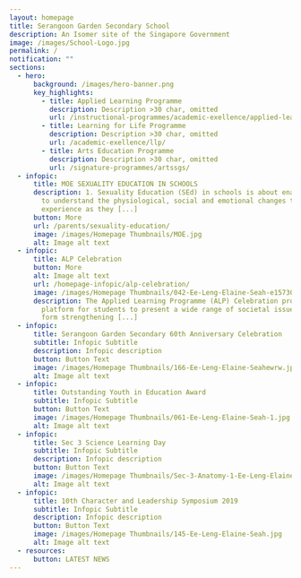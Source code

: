 ```yaml
---
layout: homepage
title: Serangoon Garden Secondary School
description: An Isomer site of the Singapore Government
image: /images/School-Logo.jpg
permalink: /
notification: ""
sections:
  - hero:
      background: /images/hero-banner.png
      key_highlights:
        - title: Applied Learning Programme
          description: Description >30 char, omitted
          url: /instructional-programmes/academic-exellence/applied-learning-programme/
        - title: Learning for Life Programme
          description: Description >30 char, omitted
          url: /academic-exellence/llp/
        - title: Arts Education Programme
          description: Description >30 char, omitted
          url: /signature-programmes/artssgs/
  - infopic:
      title: MOE SEXUALITY EDUCATION IN SCHOOLS
      description: 1. Sexuality Education (SEd) in schools is about enabling students
        to understand the physiological, social and emotional changes they
        experience as they [...]
      button: More
      url: /parents/sexuality-education/
      image: /images/Homepage Thumbnails/MOE.jpg
      alt: Image alt text
  - infopic:
      title: ALP Celebration
      button: More
      alt: Image alt text
      url: /homepage-infopic/alp-celebration/
      image: /images/Homepage Thumbnails/042-Ee-Leng-Elaine-Seah-e1573003797292.jpg
      description: The Applied Learning Programme (ALP) Celebration provided a
        platform for students to present a wide range of societal issues ranging
        form strengthening [...]
  - infopic:
      title: Serangoon Garden Secondary 60th Anniversary Celebration
      subtitle: Infopic Subtitle
      description: Infopic description
      button: Button Text
      image: /images/Homepage Thumbnails/166-Ee-Leng-Elaine-Seahewrw.jpg
      alt: Image alt text
  - infopic:
      title: Outstanding Youth in Education Award
      subtitle: Infopic Subtitle
      button: Button Text
      image: /images/Homepage Thumbnails/061-Ee-Leng-Elaine-Seah-1.jpg
      alt: Image alt text
  - infopic:
      title: Sec 3 Science Learning Day
      subtitle: Infopic Subtitle
      description: Infopic description
      button: Button Text
      image: /images/Homepage Thumbnails/Sec-3-Anatomy-1-Ee-Leng-Elaine-Seah.jpeg
      alt: Image alt text
  - infopic:
      title: 10th Character and Leadership Symposium 2019
      subtitle: Infopic Subtitle
      description: Infopic description
      button: Button Text
      image: /images/Homepage Thumbnails/145-Ee-Leng-Elaine-Seah.jpg
      alt: Image alt text
  - resources:
      button: LATEST NEWS
---
```

